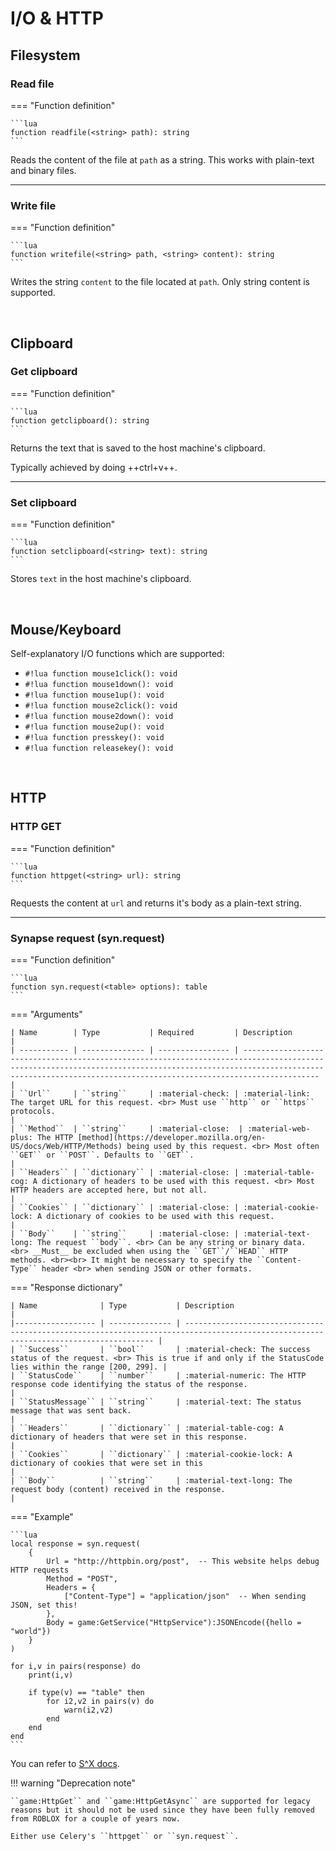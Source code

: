 # I/O & HTTP

## Filesystem

### Read file

=== "Function definition"

    ```lua
    function readfile(<string> path): string
    ```

Reads the content of the file at ``path`` as a string.
This works with plain-text and binary files.

---

### Write file

=== "Function definition"

    ```lua
    function writefile(<string> path, <string> content): string
    ```

Writes the string ``content`` to the file located at ``path``. Only string content is supported.

<br>

## Clipboard

### Get clipboard

=== "Function definition"

    ```lua
    function getclipboard(): string
    ```

Returns the text that is saved to the host machine's clipboard.

Typically achieved by doing ++ctrl+v++.

---

### Set clipboard

=== "Function definition"

    ```lua
    function setclipboard(<string> text): string
    ```

Stores ``text`` in the host machine's clipboard.

<br>

## Mouse/Keyboard

Self-explanatory I/O functions which are supported:

- ``#!lua function mouse1click(): void``
- ``#!lua function mouse1down(): void``
- ``#!lua function mouse1up(): void``
- ``#!lua function mouse2click(): void``
- ``#!lua function mouse2down(): void``
- ``#!lua function mouse2up(): void``
- ``#!lua function presskey(): void``
- ``#!lua function releasekey(): void``

<br>

## HTTP

### HTTP GET

=== "Function definition"

    ```lua
    function httpget(<string> url): string
    ```

Requests the content at ``url`` and returns it's body as a plain-text string.

---

### Synapse request (syn.request)

=== "Function definition"

    ```lua
    function syn.request(<table> options): table
    ```

=== "Arguments"

    | Name        | Type           | Required         | Description                                                                                                                                                                                                                         |
    | ----------- | -------------- | ---------------- | ----------------------------------------------------------------------------------------------------------------------------------------------------------------------------------------------------------------------------------- |
    | ``Url``     | ``string``     | :material-check: | :material-link: The target URL for this request. <br> Must use ``http`` or ``https`` protocols.                                                                                                                                                          |
    | ``Method``  | ``string``     | :material-close:  | :material-web-plus: The HTTP [method](https://developer.mozilla.org/en-US/docs/Web/HTTP/Methods) being used by this request. <br> Most often ``GET`` or ``POST``. Defaults to ``GET``.                                                                       |
    | ``Headers`` | ``dictionary`` | :material-close: | :material-table-cog: A dictionary of headers to be used with this request. <br> Most HTTP headers are accepted here, but not all.                                                                                                                             |
    | ``Cookies`` | ``dictionary`` | :material-close: | :material-cookie-lock: A dictionary of cookies to be used with this request.                                                                                                                                                                               |
    | ``Body``    | ``string``     | :material-close: | :material-text-long: The request ``body``. <br> Can be any string or binary data. <br> __Must__ be excluded when using the ``GET``/``HEAD`` HTTP methods. <br><br> It might be necessary to specify the ``Content-Type`` header <br> when sending JSON or other formats.

=== "Response dictionary"

    | Name              | Type           | Description                                                                                                                           |
    |------------------ | -------------- | ------------------------------------------------------------------------------------------------------------------------------------- |
    | ``Success``       | ``bool``       | :material-check: The success status of the request. <br> This is true if and only if the StatusCode lies within the range [200, 299]. |
    | ``StatusCode``    | ``number``     | :material-numeric: The HTTP response code identifying the status of the response.                                                     |
    | ``StatusMessage`` | ``string``     | :material-text: The status message that was sent back.                                                                                |
    | ``Headers``       | ``dictionary`` | :material-table-cog: A dictionary of headers that were set in this response.                                                          |
    | ``Cookies``       | ``dictionary`` | :material-cookie-lock: A dictionary of cookies that were set in this                                                                  |
    | ``Body``          | ``string``     | :material-text-long: The request body (content) received in the response.                                                             |

=== "Example"

    ```lua
    local response = syn.request(
        {
            Url = "http://httpbin.org/post",  -- This website helps debug HTTP requests
            Method = "POST",
            Headers = {
                ["Content-Type"] = "application/json"  -- When sending JSON, set this!
            },
            Body = game:GetService("HttpService"):JSONEncode({hello = "world"})
        }
    )
        
    for i,v in pairs(response) do
        print(i,v)
        
        if type(v) == "table" then
            for i2,v2 in pairs(v) do
                warn(i2,v2)
            end
        end
    end
    ```

You can refer to [S^X docs](https://x.synapse.to/docs/reference/syn_lib.html#request).

!!! warning "Deprecation note"

    ``game:HttpGet`` and ``game:HttpGetAsync`` are supported for legacy reasons but it should not be used since they have been fully removed from ROBLOX for a couple of years now. 
    
    Either use Celery's ``httpget`` or ``syn.request``.
